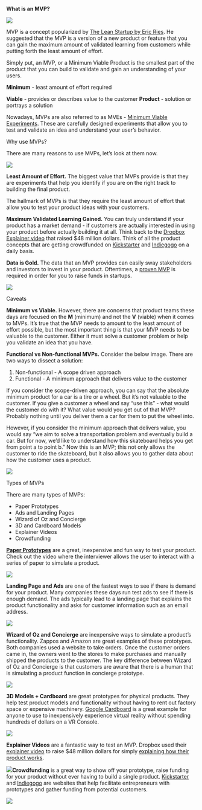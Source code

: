 ﻿**What is an MVP?**

![](Aspose.Words.664c3ca9-48fa-445a-aecb-54bb45fe61fd.001.jpeg)

MVP is a concept popularized by [The Lean Startup by Eric Ries](http://theleanstartup.com/). He suggested that the MVP is a version of a new product or feature that you can gain the maximum amount of validated learning from customers while putting forth the least amount of effort.

Simply put, an MVP, or a Minimum Viable Product is the smallest part of the product that you can build to validate and gain an understanding of your users.

**Minimum** - least amount of effort required

**Viable** - provides or describes value to the customer **Product** - solution or portrays a solution

Nowadays, MVPs are also referred to as MVEs - [Minimum Viable Experiments](https://usercenteredstartup.com/the-mve-minimum-viable-experiment/). These are carefully designed experiments that allow you to test and validate an idea and understand your user’s behavior.

Why use MVPs?

There are many reasons to use MVPs, let’s look at them now.

![](Aspose.Words.664c3ca9-48fa-445a-aecb-54bb45fe61fd.002.jpeg)

**Least Amount of Effort.** The biggest value that MVPs provide is that they are experiments that help you identify if you are on the right track to building the final product.

The hallmark of MVPs is that they require the least amount of effort that allow you to test your product ideas with your customers.

**Maximum Validated Learning Gained.** You can truly understand if your product has a market demand - if customers are actually interested in using your product before actually building it at all. Think back to the [Dropbox Explainer video](https://www.youtube.com/watch?v=iAnJjXriIcw) that raised $48 million dollars. Think of all the product concepts that are getting crowdfunded on [Kickstarter](https://www.kickstarter.com/) and [Indiegogo](https://www.indiegogo.com/) on a daily basis.

**Data is Gold.** The data that an MVP provides can easily sway stakeholders and investors to invest in your product. Oftentimes, a [proven MVP](https://steelkiwi.com/blog/what-mvp-and-why-it-necessary/) is required in order for you to raise funds in startups.

![](Aspose.Words.664c3ca9-48fa-445a-aecb-54bb45fe61fd.003.jpeg)

Caveats

**Minimum vs Viable.** However, there are concerns that product teams these days are focused on the **M** (minimum) and not the **V** (viable) when it comes to MVPs. It’s true that the MVP needs to amount to the least amount of effort possible, but the most important thing is that your MVP needs to be valuable to the customer. Either it must solve a customer problem or help you validate an idea that you have.

**Functional vs Non-functional MVPs.** Consider the below image. There are two ways to dissect a solution:

1. Non-functional - A scope driven approach
1. Functional - A minimum approach that delivers value to the customer

If you consider the scope-driven approach, you can say that the absolute minimum product for a car is a tire or a wheel. But it’s not valuable to the customer. If you give a customer a wheel and say “use this” - what would the customer do with it? What value would you get out of that MVP? Probably nothing until you deliver them a car for them to put the wheel into.

However, if you consider the minimum approach that delivers value, you would say “we aim to solve a transportation problem and eventually build a car. But for now, we’d like to understand how this skateboard helps you get from point a to point b.” Now this is an MVP; this not only allows the customer to ride the skateboard, but it also allows you to gather data about how the customer uses a product.

![](Aspose.Words.664c3ca9-48fa-445a-aecb-54bb45fe61fd.004.jpeg)

Types of MVPs

There are many types of MVPs:

- Paper Prototypes
- Ads and Landing Pages
- Wizard of Oz and Concierge
- 3D and Cardboard Models
- Explainer Videos
- Crowdfunding

[**Paper Prototypes**](https://www.youtube.com/watch?v=GrV2SZuRPv0) are a great, inexpensive and fun way to test your product. Check out the video where the interviewer allows the user to interact with a series of paper to simulate a product.

![](Aspose.Words.664c3ca9-48fa-445a-aecb-54bb45fe61fd.005.jpeg)

**Landing Page and Ads** are one of the fastest ways to see if there is demand for your product. Many companies these days run test ads to see if there is enough demand. The ads typically lead to a landing page that explains the product functionality and asks for customer information such as an email address.

![](Aspose.Words.664c3ca9-48fa-445a-aecb-54bb45fe61fd.006.jpeg)

**Wizard of Oz and Concierge** are inexpensive ways to simulate a product’s functionality. Zappos and Amazon are great examples of these prototypes. Both companies used a website to take orders. Once the customer orders came in, the owners went to the stores to make purchases and manually shipped the products to the customer. The key difference between Wizard of Oz and Concierge is that customers are aware that there is a human that is simulating a product function in concierge prototype.

![](Aspose.Words.664c3ca9-48fa-445a-aecb-54bb45fe61fd.007.png)

**3D Models + Cardboard** are great prototypes for physical products. They help test product models and functionality without having to rent out factory space or expensive machinery. [Google Cardboard](https://arvr.google.com/cardboard/) is a great example for anyone to use to inexpensively experience virtual reality without spending hundreds of dollars on a VR Console.

![](Aspose.Words.664c3ca9-48fa-445a-aecb-54bb45fe61fd.008.jpeg)

**Explainer Videos** are a fantastic way to test an MVP. Dropbox used their [explainer video](https://www.youtube.com/watch?v=iAnJjXriIcw) to raise $48 million dollars for simply [explaining how their product works](https://www.shortform.com/blog/dropbox-mvp-explainer-video/).

![](Aspose.Words.664c3ca9-48fa-445a-aecb-54bb45fe61fd.009.jpeg)**Crowdfunding** is a great way to show off your prototype, raise funding for your product without ever having to build a single product. [Kickstarter](http://kickstarter.com/) and [Indiegogo](https://www.indiegogo.com/) are websites that help facilitate entrepreneurs with prototypes and gather funding from potential customers.

![](Aspose.Words.664c3ca9-48fa-445a-aecb-54bb45fe61fd.010.jpeg)
